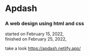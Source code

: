 # Apdash
<h3>A web design using html and css</h3> 

started on  ‎February ‎15, ‎2022,<br>
finished on  ‎February ‎25, ‎2022,

take a look
https://apdash.netlify.app/
